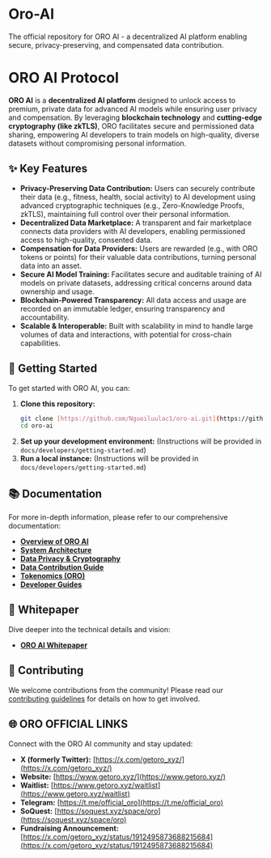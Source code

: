 # Oro-AI
The official repository for ORO AI - a decentralized AI platform enabling secure, privacy-preserving, and compensated data contribution.
# ORO AI Protocol

**ORO AI** is a **decentralized AI platform** designed to unlock access to premium, private data for advanced AI models while ensuring user privacy and compensation. By leveraging **blockchain technology** and **cutting-edge cryptography (like zkTLS)**, ORO facilitates secure and permissioned data sharing, empowering AI developers to train models on high-quality, diverse datasets without compromising personal information.

## ✨ Key Features

* **Privacy-Preserving Data Contribution:** Users can securely contribute their data (e.g., fitness, health, social activity) to AI development using advanced cryptographic techniques (e.g., Zero-Knowledge Proofs, zkTLS), maintaining full control over their personal information.
* **Decentralized Data Marketplace:** A transparent and fair marketplace connects data providers with AI developers, enabling permissioned access to high-quality, consented data.
* **Compensation for Data Providers:** Users are rewarded (e.g., with ORO tokens or points) for their valuable data contributions, turning personal data into an asset.
* **Secure AI Model Training:** Facilitates secure and auditable training of AI models on private datasets, addressing critical concerns around data ownership and usage.
* **Blockchain-Powered Transparency:** All data access and usage are recorded on an immutable ledger, ensuring transparency and accountability.
* **Scalable & Interoperable:** Built with scalability in mind to handle large volumes of data and interactions, with potential for cross-chain capabilities.

## 🚀 Getting Started

To get started with ORO AI, you can:

1.  **Clone this repository:**
    ```bash
    git clone [https://github.com/Nguoiluulac1/oro-ai.git](https://github.com/Nguoiluulac1/oro-ai.git)
    cd oro-ai
    ```
2.  **Set up your development environment:** (Instructions will be provided in `docs/developers/getting-started.md`)
3.  **Run a local instance:** (Instructions will be provided in `docs/developers/getting-started.md`)

## 📚 Documentation

For more in-depth information, please refer to our comprehensive documentation:

* [**Overview of ORO AI**](https://github.com/Nguoiluulac1/oro-ai/blob/main/docs/overview.md)
* [**System Architecture**](https://github.com/Nguoiluulac1/oro-ai/blob/main/docs/architecture.md)
* [**Data Privacy & Cryptography**](https://github.com/Nguoiluulac1/oro-ai/blob/main/docs/data-privacy.md)
* [**Data Contribution Guide**](https://github.com/Nguoiluulac1/oro-ai/blob/main/docs/data-contribution.md)
* [**Tokenomics (ORO)**](https://github.com/Nguoiluulac1/oro-ai/blob/main/docs/tokenomics.md)
* [**Developer Guides**](https://github.com/Nguoiluulac1/oro-ai/tree/main/docs/developers)

## 📖 Whitepaper

Dive deeper into the technical details and vision:

* [**ORO AI Whitepaper**](https://github.com/Nguoiluulac1/oro-ai/blob/main/whitepaper/ORO_AI_Whitepaper.pdf)

## 🤝 Contributing

We welcome contributions from the community! Please read our [contributing guidelines](https://github.com/Nguoiluulac1/oro-ai/blob/main/.github/CONTRIBUTING.md) for details on how to get involved.

## 🌐 ORO OFFICIAL LINKS

Connect with the ORO AI community and stay updated:

* **X (formerly Twitter):** [https://x.com/getoro_xyz/](https://x.com/getoro_xyz/)
* **Website:** [https://www.getoro.xyz/](https://www.getoro.xyz/)
* **Waitlist:** [https://www.getoro.xyz/waitlist](https://www.getoro.xyz/waitlist)
* **Telegram:** [https://t.me/official_oro](https://t.me/official_oro)
* **SoQuest:** [https://soquest.xyz/space/oro](https://soquest.xyz/space/oro)
* **Fundraising Announcement:** [https://x.com/getoro_xyz/status/1912495873688215684](https://x.com/getoro_xyz/status/1912495873688215684)

